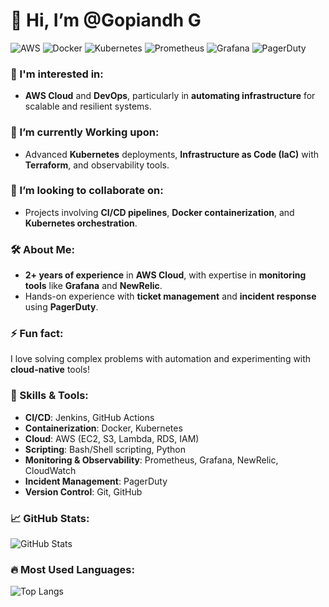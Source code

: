 # 👋 Hi, I’m @Gopiandh G

![AWS](https://img.shields.io/badge/AWS-232F3E?style=for-the-badge&logo=amazon-aws&logoColor=white) 
![Docker](https://img.shields.io/badge/Docker-2496ED?style=for-the-badge&logo=docker&logoColor=white)
![Kubernetes](https://img.shields.io/badge/Kubernetes-326CE5?style=for-the-badge&logo=kubernetes&logoColor=white)
![Prometheus](https://img.shields.io/badge/Prometheus-E6522C?style=for-the-badge&logo=prometheus&logoColor=white)
![Grafana](https://img.shields.io/badge/Grafana-F46800?style=for-the-badge&logo=grafana&logoColor=white)
![PagerDuty](https://img.shields.io/badge/PagerDuty-06AC38?style=for-the-badge&logo=pagerduty&logoColor=white)

### 👀 I'm interested in:
- **AWS Cloud** and **DevOps**, particularly in **automating infrastructure** for scalable and resilient systems.
  
### 🌱 I’m currently Working upon:
- Advanced **Kubernetes** deployments, **Infrastructure as Code (IaC)** with **Terraform**, and observability tools.

### 💞️ I’m looking to collaborate on:
- Projects involving **CI/CD pipelines**, **Docker containerization**, and **Kubernetes orchestration**.

### 🛠 About Me:
- **2+ years of experience** in **AWS Cloud**, with expertise in **monitoring tools** like **Grafana** and **NewRelic**.
- Hands-on experience with **ticket management** and **incident response** using **PagerDuty**.

### ⚡ Fun fact:
I love solving complex problems with automation and experimenting with **cloud-native** tools!

### 🚀 Skills & Tools:
- **CI/CD**: Jenkins, GitHub Actions
- **Containerization**: Docker, Kubernetes
- **Cloud**: AWS (EC2, S3, Lambda, RDS, IAM)
- **Scripting**: Bash/Shell scripting, Python
- **Monitoring & Observability**: Prometheus, Grafana, NewRelic, CloudWatch
- **Incident Management**: PagerDuty
- **Version Control**: Git, GitHub

### 📈 GitHub Stats:
![GitHub Stats](https://github-readme-stats.vercel.app/api?username=gopi263preethi&show_icons=true&theme=radical)

### 🔥 Most Used Languages:
![Top Langs](https://github-readme-stats.vercel.app/api/top-langs/?username=gopi263preethi&layout=compact&theme=radical)

<!---
gopi263preethi/gopi263preethi is a ✨ special ✨ repository because its `README.md` (this file) appears on your GitHub profile.
You can click the Preview link to take a look at your changes.
--->

